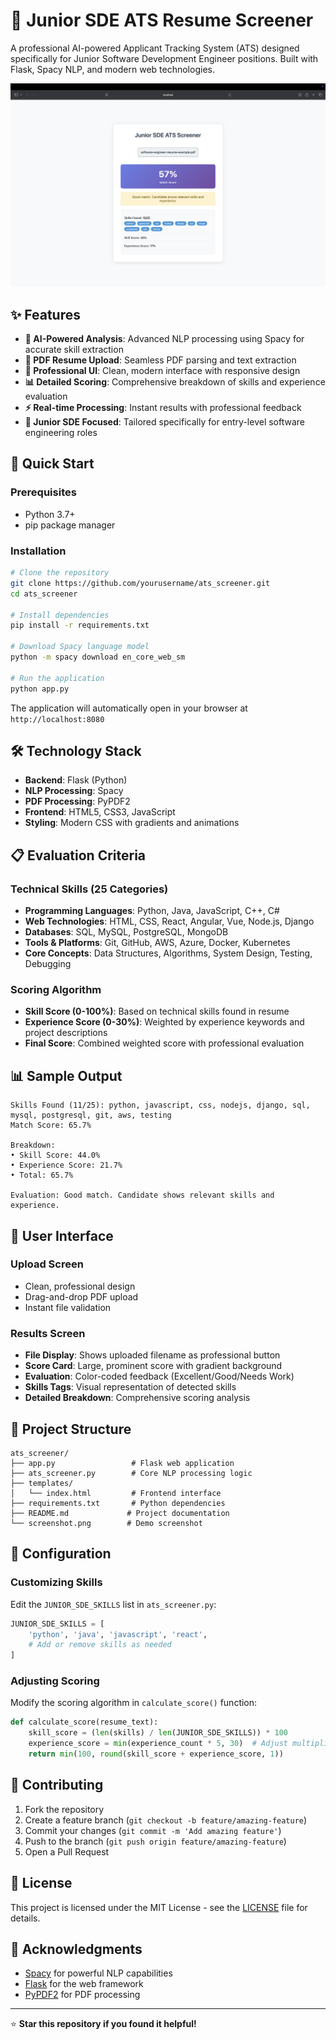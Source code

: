 # 🎯 Junior SDE ATS Resume Screener

A professional AI-powered Applicant Tracking System (ATS) designed specifically for Junior Software Development Engineer positions. Built with Flask, Spacy NLP, and modern web technologies.

![ATS Screener Demo](demo.png)

## ✨ Features

- **🤖 AI-Powered Analysis**: Advanced NLP processing using Spacy for accurate skill extraction
- **📄 PDF Resume Upload**: Seamless PDF parsing and text extraction
- **🎨 Professional UI**: Clean, modern interface with responsive design
- **📊 Detailed Scoring**: Comprehensive breakdown of skills and experience evaluation
- **⚡ Real-time Processing**: Instant results with professional feedback
- **🎯 Junior SDE Focused**: Tailored specifically for entry-level software engineering roles

## 🚀 Quick Start

### Prerequisites
- Python 3.7+
- pip package manager

### Installation

```bash
# Clone the repository
git clone https://github.com/yourusername/ats_screener.git
cd ats_screener

# Install dependencies
pip install -r requirements.txt

# Download Spacy language model
python -m spacy download en_core_web_sm

# Run the application
python app.py
```

The application will automatically open in your browser at `http://localhost:8080`

## 🛠️ Technology Stack

- **Backend**: Flask (Python)
- **NLP Processing**: Spacy
- **PDF Processing**: PyPDF2
- **Frontend**: HTML5, CSS3, JavaScript
- **Styling**: Modern CSS with gradients and animations

## 📋 Evaluation Criteria

### Technical Skills (25 Categories)
- **Programming Languages**: Python, Java, JavaScript, C++, C#
- **Web Technologies**: HTML, CSS, React, Angular, Vue, Node.js, Django
- **Databases**: SQL, MySQL, PostgreSQL, MongoDB
- **Tools & Platforms**: Git, GitHub, AWS, Azure, Docker, Kubernetes
- **Core Concepts**: Data Structures, Algorithms, System Design, Testing, Debugging

### Scoring Algorithm
- **Skill Score (0-100%)**: Based on technical skills found in resume
- **Experience Score (0-30%)**: Weighted by experience keywords and project descriptions
- **Final Score**: Combined weighted score with professional evaluation

## 📊 Sample Output

```
Skills Found (11/25): python, javascript, css, nodejs, django, sql, mysql, postgresql, git, aws, testing
Match Score: 65.7%

Breakdown:
• Skill Score: 44.0%
• Experience Score: 21.7%
• Total: 65.7%

Evaluation: Good match. Candidate shows relevant skills and experience.
```

## 🎨 User Interface

### Upload Screen
- Clean, professional design
- Drag-and-drop PDF upload
- Instant file validation

### Results Screen
- **File Display**: Shows uploaded filename as professional button
- **Score Card**: Large, prominent score with gradient background
- **Evaluation**: Color-coded feedback (Excellent/Good/Needs Work)
- **Skills Tags**: Visual representation of detected skills
- **Detailed Breakdown**: Comprehensive scoring analysis

## 📁 Project Structure

```
ats_screener/
├── app.py                 # Flask web application
├── ats_screener.py        # Core NLP processing logic
├── templates/
│   └── index.html         # Frontend interface
├── requirements.txt       # Python dependencies
├── README.md             # Project documentation
└── screenshot.png        # Demo screenshot
```

## 🔧 Configuration

### Customizing Skills
Edit the `JUNIOR_SDE_SKILLS` list in `ats_screener.py`:

```python
JUNIOR_SDE_SKILLS = [
    'python', 'java', 'javascript', 'react',
    # Add or remove skills as needed
]
```

### Adjusting Scoring
Modify the scoring algorithm in `calculate_score()` function:

```python
def calculate_score(resume_text):
    skill_score = (len(skills) / len(JUNIOR_SDE_SKILLS)) * 100
    experience_score = min(experience_count * 5, 30)  # Adjust multiplier
    return min(100, round(skill_score + experience_score, 1))
```

## 🤝 Contributing

1. Fork the repository
2. Create a feature branch (`git checkout -b feature/amazing-feature`)
3. Commit your changes (`git commit -m 'Add amazing feature'`)
4. Push to the branch (`git push origin feature/amazing-feature`)
5. Open a Pull Request

## 📝 License

This project is licensed under the MIT License - see the [LICENSE](LICENSE) file for details.


## 🙏 Acknowledgments

- [Spacy](https://spacy.io/) for powerful NLP capabilities
- [Flask](https://flask.palletsprojects.com/) for the web framework
- [PyPDF2](https://pypdf2.readthedocs.io/) for PDF processing

---

⭐ **Star this repository if you found it helpful!**
